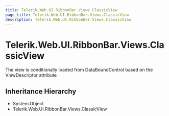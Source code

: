 ```yaml
---
title: Telerik.Web.UI.RibbonBar.Views.ClassicView
page_title: Telerik.Web.UI.RibbonBar.Views.ClassicView
description: Telerik.Web.UI.RibbonBar.Views.ClassicView
---
```


# Telerik.Web.UI.RibbonBar.Views.ClassicView

The view is conditionally loaded from DataBoundControl based on the ViewDescriptor attribute

## Inheritance Hierarchy

* System.Object
* Telerik.Web.UI.RibbonBar.Views.ClassicView

